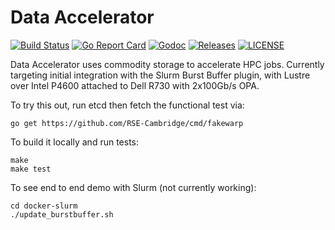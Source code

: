 # Data Accelerator

[![Build Status](https://travis-ci.org/JohnGarbutt/pfsaccel.svg?branch=master)](https://travis-ci.org/JohnGarbutt/data-acc)
[![Go Report Card](https://goreportcard.com/badge/github.com/johngarbutt/pfsaccel)](https://goreportcard.com/report/github.com/johngarbutt/data-acc)
[![Godoc](http://img.shields.io/badge/go-documentation-blue.svg?style=flat-square)](https://godoc.org/github.com/JohnGarbutt/data-acc/internal/pkg/registry)
[![Releases](https://img.shields.io/github/release/JohnGarbutt/pfsaccel/all.svg?style=flat-square)](https://github.com/JohnGarbutt/data-acc/releases)
[![LICENSE](https://img.shields.io/github/license/JohnGarbutt/pfsaccel.svg?style=flat-square)](https://github.com/JohnGarbutt/data-acc/blob/master/LICENSE)

Data Accelerator uses commodity storage to accelerate HPC jobs.
Currently targeting initial integration with the Slurm Burst Buffer plugin,
with Lustre over Intel P4600 attached to Dell R730 with 2x100Gb/s OPA.

To try this out, run etcd then fetch the functional test via:
```
go get https://github.com/RSE-Cambridge/cmd/fakewarp
```

To build it locally and run tests:
```
make
make test
```

To see end to end demo with Slurm (not currently working):
```
cd docker-slurm
./update_burstbuffer.sh
```
